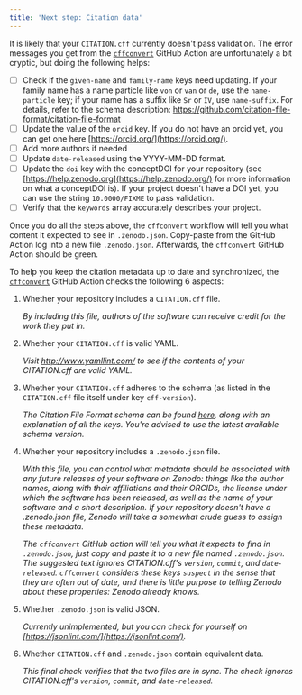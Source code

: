 ```yaml
---
title: 'Next step: Citation data'
---
```


It is likely that your `CITATION.cff` currently doesn't pass validation. The error messages you get from the [`cffconvert`](git@github.com:EIT-ALIVE/dash/actions/workflows/cffconvert.yml) GitHub Action are unfortunately a bit cryptic, but doing the following helps:

- [ ] Check if the `given-name` and `family-name` keys need updating. If your family name has a name particle like `von` or `van` or `de`, use the `name-particle` key; if your name has a suffix like `Sr` or `IV`, use `name-suffix`. For details, refer to the schema description: https://github.com/citation-file-format/citation-file-format
- [ ] Update the value of the `orcid` key. If you do not have an orcid yet, you can get one here [https://orcid.org/](https://orcid.org/).
- [ ] Add more authors if needed
- [ ] Update `date-released` using the YYYY-MM-DD format.
- [ ] Update the `doi` key with the conceptDOI for your repository (see [https://help.zenodo.org](https://help.zenodo.org/) for more information on what a conceptDOI is). If your project doesn't have a DOI yet, you can use the string `10.0000/FIXME` to pass validation.
- [ ] Verify that the `keywords` array accurately describes your project.

Once you do all the steps above, the `cffconvert` workflow will tell you what content it expected to see in `.zenodo.json`. Copy-paste from the GitHub Action log into a new file `.zenodo.json`. Afterwards, the `cffconvert` GitHub Action should be green.


To help you keep the citation metadata up to date and synchronized, the [`cffconvert`](git@github.com:EIT-ALIVE/dash/actions/workflows/cffconvert.yml) GitHub Action checks the following 6 aspects:

1. Whether your repository includes a `CITATION.cff` file.

    _By including this file, authors of the software can receive credit for the work they put in._

1. Whether your `CITATION.cff` is valid YAML.

    _Visit http://www.yamllint.com/ to see if the contents of your CITATION.cff are valid YAML._

1. Whether your `CITATION.cff` adheres to the schema (as listed in the `CITATION.cff` file itself under key `cff-version`).

    _The Citation File Format schema can be found [here](https://github.com/citation-file-format/citation-file-format), along with an explanation of all the keys. You're advised to use the latest available schema version._

1. Whether your repository includes a `.zenodo.json` file.

    _With this file, you can control what metadata should be associated with any future releases of your software on Zenodo: things like the author names, along with their affiliations and their ORCIDs, the license under which the software has been released, as well as the name of your software and a short description. If your repository doesn't have a .zenodo.json file, Zenodo will take a somewhat crude guess to assign these metadata._

    _The `cffconvert` GitHub action will tell you what it expects to find in `.zenodo.json`, just copy and paste it to a new file named `.zenodo.json`. The suggested text ignores CITATION.cff's `version`, `commit`, and `date-released`. `cffconvert` considers these keys `suspect` in the sense that they are often out of date, and there is little purpose to telling Zenodo about these properties: Zenodo already knows._

1. Whether `.zenodo.json` is valid JSON.

    _Currently unimplemented, but you can check for yourself on [https://jsonlint.com/](https://jsonlint.com/)._ 

1. Whether `CITATION.cff` and `.zenodo.json` contain equivalent data.

    _This final check verifies that the two files are in sync. The check ignores CITATION.cff's `version`, `commit`, and `date-released`._
